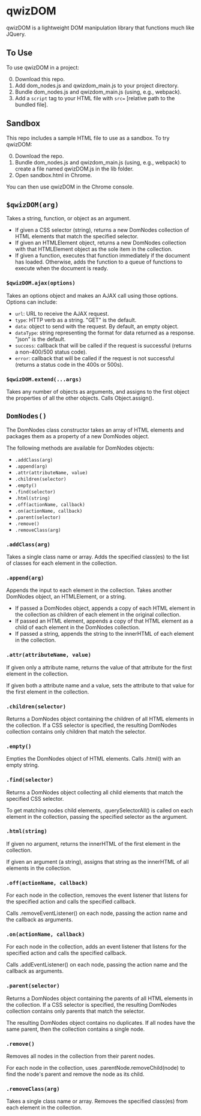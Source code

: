 # qwizDOM

qwizDOM is a lightweight DOM manipulation library that functions much like JQuery.

## To Use

To use qwizDOM in a project:

0. Download this repo.
0. Add dom_nodes.js and qwizdom_main.js to your project directory.
0. Bundle dom_nodes.js and qwizdom_main.js (using, e.g., webpack).
0. Add a `script` tag to your HTML file with `src=` [relative path to the bundled file].

## Sandbox
This repo includes a sample HTML file to use as a sandbox. To try qwizDOM:

0. Download the repo.
0. Bundle dom_nodes.js and qwizdom_main.js (using, e.g., webpack) to create a file named qwizDOM.js in the lib folder.
0. Open sandbox.html in Chrome.

You can then use qwizDOM in the Chrome console.

## `$qwizDOM(arg)`
Takes a string, function, or object as an argument.
* If given a CSS selector (string), returns a new DomNodes collection of HTML elements that match the specified selector.
* If given an HTMLElement object, returns a new DomNodes collection with that HTMLElement object as the sole item in the collection.
* If given a function, executes that function immediately if the document has loaded. Otherwise, adds the function to a queue of functions to execute when the document is ready.

### `$qwizDOM.ajax(options)`
Takes an options object and makes an AJAX call using those options. Options can include:
* `url`: URL to receive the AJAX request.
* `type`: HTTP verb as a string. "GET" is the default.
* `data`: object to send with the request. By default, an empty object.
* `dataType`: string representing the format for data returned as a response. "json" is the default.
* `success`: callback that will be called if the request is successful (returns a non-400/500 status code).
* `error`: callback that will be called if the request is not successful (returns a status code in the 400s or 500s).

### `$qwizDOM.extend(...args)`
Takes any number of objects as arguments, and assigns to the first object the properties of all the other objects. Calls Object.assign().

## `DomNodes()`
The DomNodes class constructor takes an array of HTML elements and packages them as a property of a new DomNodes object.

The following methods are available for DomNodes objects:
* `.addClass(arg)`
* `.append(arg)`
* `.attr(attributeName, value)`
* `.children(selector)`
* `.empty()`
* `.find(selector)`
* `.html(string)`
* `.off(actionName, callback)`
* `.on(actionName, callback)`
* `.parent(selector)`
* `.remove()`
* `.removeClass(arg)`

### `.addClass(arg)`
Takes a single class name or array. Adds the specified class(es) to the list of classes for each element in the collection.

### `.append(arg)`
Appends the input to each element in the collection. Takes another DomNodes object, an HTMLElement, or a string.

* If passed a DomNodes object, appends a copy of each HTML element in the collection as children of each element in the original collection.
* If passed an HTML element, appends a copy of that HTML element as a child of each element in the DomNodes collection.
* If passed a string, appends the string to the innerHTML of each element in the collection.

### `.attr(attributeName, value)`
If given only a attribute name, returns the value of that attribute for the first element in the collection.

If given both a attribute name and a value, sets the attribute to that value for the first element in the collection.

### `.children(selector)`
Returns a DomNodes object containing the children of all HTML elements in the collection. If a CSS selector is specified, the resulting DomNodes collection contains only children that match the selector.

### `.empty()`
Empties the DomNodes object of HTML elements. Calls .html() with an empty string.

### `.find(selector)`
Returns a DomNodes object collecting all child elements that match the specified CSS selector.

To get matching nodes child elements, .querySelectorAll() is called on each element in the collection, passing the specified selector as the argument.

### `.html(string)`
If given no argument, returns the innerHTML of the first element in the collection.

If given an argument (a string), assigns that string as the innerHTML of all elements in the collection.

### `.off(actionName, callback)`
For each node in the collection, removes the event listener that listens for the specified action and calls the specified callback.

Calls .removeEventListener() on each node, passing the action name and the callback as arguments.

### `.on(actionName, callback)`
For each node in the collection, adds an event listener that listens for the specified action and calls the specified callback.

Calls .addEventListener() on each node, passing the action name and the callback as arguments.

### `.parent(selector)`
Returns a DomNodes object containing the parents of all HTML elements in the collection. If a CSS selector is specified, the resulting DomNodes collection contains only parents that match the selector.

The resulting DomNodes object contains no duplicates. If all nodes have the same parent, then the collection contains a single node.

### `.remove()`
Removes all nodes in the collection from their parent nodes.

For each node in the collection, uses .parentNode.removeChild(node) to find the node's parent and remove the node as its child.

### `.removeClass(arg)`
Takes a single class name or array. Removes the specified class(es) from each element in the collection.

